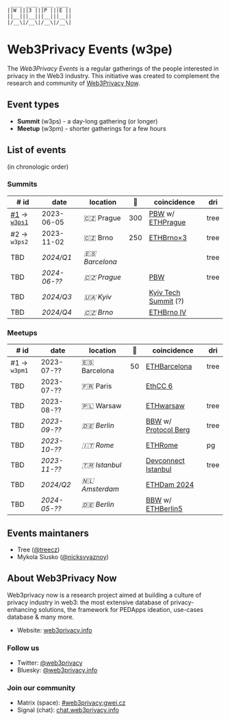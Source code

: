 ```
 ____ ____ ____ ____ 
||W |||3 |||P |||E ||
||__|||__|||__|||__||
|/__\|/__\|/__\|/__\|
```


# Web3Privacy Events (w3pe)

The *Web3Privacy Events* is a regular gatherings of the people interested in privacy in the Web3 industry.
This initiative was created to complement the research and community of [Web3Privacy Now](https://web3privacy.info).

## Event types
* **Summit** (w3ps) - a day-long gathering (or longer)
* **Meetup** (w3pm) - shorter gatherings for a few hours

## List of events
(in chronologic order)

### Summits
| # id | date | location | 👥 | coincidence | dri |
| --- | --- | --- | --- | --- | --- |
| [#1](https://prague.web3privacy.info/) → [`w3ps1`](https://github.com/web3privacy/w3ps1) | 2023-06-05 | 🇨🇿 Prague | 300 | [PBW](https://prgblockweek.com/) w/ [ETHPrague](https://ethprague.com/) | tree |
| #2 → `w3ps2` | 2023-11-02 | 🇨🇿 Brno | 250 | [ETHBrno×3](https://ethbrno.cz/) | tree |
| TBD | *2024/Q1* | *🇪🇸 Barcelona* ||| tree |
| TBD | *2024-06-??* | *🇨🇿 Prague* || [PBW](https://prgblockweek.com/) | tree |
| TBD | *2024/Q3* | *🇺🇦 Kyiv* || [Kyiv Tech Summit](https://www.kyivtechsummit.com/) (?) ||
| TBD | *2024/Q4* | *🇨🇿 Brno* || [ETHBrno IV](https://ethbrno.cz/) ||

### Meetups
| # id | date | location | 👥 | coincidence | dri |
| --- | --- | --- | --- | --- | --- |
| #1 → `w3pm1` | 2023-07-?? | 🇪🇸 Barcelona | 50 | [ETHBarcelona](https://ethbarcelona.com/) | tree |
| TBD | 2023-07-?? | 🇫🇷 Paris || [EthCC 6](https://www.ethcc.io/) ||
| TBD | 2023-08-?? | 🇵🇱 Warsaw || [ETHwarsaw](https://www.ethwarsaw.dev/) | tree |
| TBD | *2023-09-??* | *🇩🇪 Berlin* || [BBW](https://ethrome.org/) w/ [Protocol Berg](https://protocol.berlin/) | tree |
| TBD | *2023-10-??* | *🇮🇹 Rome* || [ETHRome](https://ethrome.org/) | pg |
| TBD | *2023-11-??* | *🇹🇷 Istanbul* || [Devconnect Istanbul](https://devconnect.org/) | tree |
| TBD | *2024/Q2* | *🇳🇱 Amsterdam* || [ETHDam 2024](https://www.ethdam.com/) ||
| TBD | *2024-05-??* | *🇩🇪 Berlin* || [BBW](https://blockchainweek.berlin/) w/ [ETHBerlin5](https://ethberlin.ooo/) ||

## Events maintaners

- Tree ([@treecz](https://twitter.com/treecz))
- Mykola Siusko ([@nicksvyaznoy](https://twitter.com/nicksvyaznoy))

## About Web3Privacy Now

Web3privacy now is a research project aimed at building a culture of privacy industry in web3: the most extensive database of privacy-enhancing solutions, the framework for PEDApps ideation, use-cases database & many more.
- Website: [web3privacy.info](http://web3privacy.info/)

### Follow us
- Twitter: [@web3privacy](http://twitter.com/web3privacy)
- Bluesky: [@web3privacy.info](https://staging.bsky.app/profile/web3privacy.info)

### Join our community
- Matrix (space): [#web3privacy:gwei.cz](https://matrix.to/#/#web3privacy:gwei.cz)
- Signal (chat): [chat.web3privacy.info](https://chat.web3privacy.info/)
